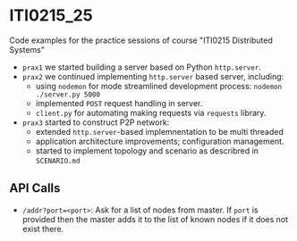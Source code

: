 # ITI0215_25

Code examples for the practice sessions of course "ITI0215 Distributed Systems"

* `prax1` we started building a server based on Python `http.server`.
* `prax2` we continued implementing `http.server` based server, including:
    - using `nodemon` for mode streamlined development process: `nodemon ./server.py 5000`
    - implemented `POST` request handling in server.
    - `client.py` for automating making requests via `requests` library.
* `prax3` started to construct P2P network:
    - extended `http.server`-based implemnentation to be multi threaded
    - application architecture improvements; configuration management.
    - started to implement topology and scenario as describred in `SCENARIO.md` 

## API Calls

- `/addr?port=<port>`: Ask for a list of nodes from master. If `port` is provided then the master adds it to the list of known nodes if it does not exist there.  

